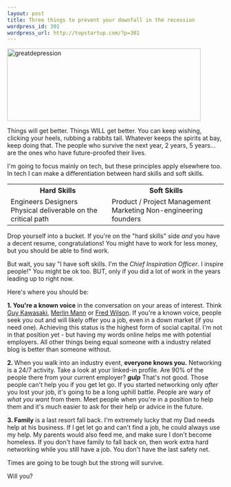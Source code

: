 ```yaml
--- 
layout: post
title: Three things to prevent your downfall in the recession
wordpress_id: 301
wordpress_url: http://topstartup.com/?p=301
---
```

<img class="alignnone size-full wp-image-308" title="greatdepression" src="http://topstartup.com/wp-content/uploads/2008/12/greatdepression.jpg" alt="greatdepression" width="450" height="168" />

Things will get better. Things WILL get better. You can keep wishing, clicking your heels, rubbing a rabbits tail. Whatever keeps the spirits at bay, keep doing that. The people who survive the next year, 2 years, 5 years... are the ones who have future-proofed their lives.

I'm going to focus mainly on tech, but these principles apply elsewhere too. In tech I can make a differentiation between hard skills and soft skills.
<table border="0">
<tbody>
<tr>
<th>Hard Skills</th>
<th>Soft Skills</th>
</tr>
<tr>
<td>Engineers
Designers
Physical deliverable on the critical path</td>
<td>Product / Project Management
Marketing
Non-engineering founders</td>
</tr>
</tbody></table>
Drop yourself into a bucket. If you're on the "hard skills" side <em>and</em> you have a decent resume, congratulations! You might have to work for less money, but you should be able to find work.

But wait, you say "I have soft skills. I'm the <em>Chief Inspiration Officer</em>. I inspire people!<em></em>" You might be ok too. BUT, only if you did a lot of work in the years leading up to right now.

Here's where you should be:

<strong>1. You're a known voice</strong> in the conversation on your areas of interest. Think <a href="http://www.guykawasaki.com/">Guy Kawasaki</a>, <a href="http://www.merlinmann.com/">Merlin Mann</a> or <a href="http://www.avc.com/">Fred Wilson</a>. If you're a known voice, people seek you out and will likely offer you a job, even in a down market (if you need one). Achieving this status is the highest form of social capital. I'm not in that position yet - but having my words online helps me with potential employers. All other things being equal someone with a industry related blog is better than someone without.

<strong>2. </strong>When you walk into an industry event, <strong>everyone knows you.</strong> Networking<strong> </strong>is a 24/7 activity. Take a look at your linked-in profile. Are 90% of the people there from your current employer? <strong>*gulp*</strong> That's not good. Those people can't help you if you get let go. If you started networking only <em>after</em> you lost your job, it's going to be a long uphill battle. People are wary of <em>what you want</em> from them. Meet people when you're in a position to help them and it's much easier to ask for their help or advice in the future.

<strong>3. Family</strong> is a last resort fall back. I'm extremely lucky that my Dad needs help at his business. If I get let go and can't find a job, he could always use my help. My parents would also feed me, and make sure I don't become homeless. If you don't have family to fall back on, then work extra hard networking while you still have a job. You don't have the last safety net.

Times are going to be tough but the strong will survive.

Will you?
